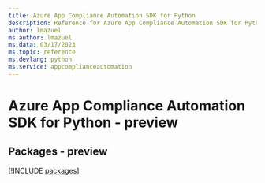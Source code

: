 ```yaml
---
title: Azure App Compliance Automation SDK for Python
description: Reference for Azure App Compliance Automation SDK for Python
author: lmazuel
ms.author: lmazuel
ms.data: 03/17/2023
ms.topic: reference
ms.devlang: python
ms.service: appcomplianceautomation
---
```

# Azure App Compliance Automation SDK for Python - preview
## Packages - preview
[!INCLUDE [packages](app-compliance-automation-index.md)]